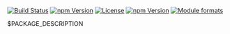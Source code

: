 [![Build Status](https://travis-ci.org/yeutech-lab/.svg?branch=master)](https://travis-ci.org/yeutech-lab/)
[![npm Version](https://img.shields.io/npm/v/@yeutech-lab/test-polyfill.svg?style=flat)](https://www.npmjs.com/package/@yeutech-lab/test-polyfill)
[![License](https://img.shields.io/npm/l/@yeutech-lab/test-polyfill.svg?style=flat)](https://www.npmjs.com/package/@yeutech-lab/test-polyfill)
[![npm Version](https://img.shields.io/node/v/@yeutech-lab/test-polyfill.svg?style=flat)](https://www.npmjs.com/package/@yeutech-lab/test-polyfill)
[![Module formats](https://img.shields.io/badge/module%20formats-umd%2C%20cjs%2C%20esm-green.svg?style=flat)](https://www.npmjs.com/package/@yeutech-lab/test-polyfill)


$PACKAGE_DESCRIPTION
